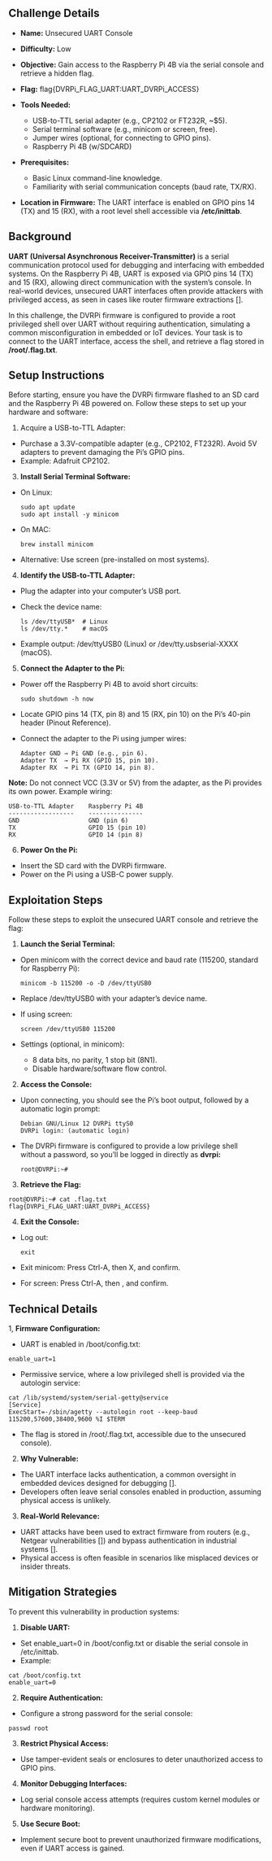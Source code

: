## Challenge Details

- **Name:** Unsecured UART Console
- **Difficulty:** Low
- **Objective:** Gain access to the Raspberry Pi 4B via the serial console and retrieve a hidden flag.
- **Flag:** flag{DVRPi_FLAG_UART:UART_DVRPi_ACCESS}
- **Tools Needed:**
  
  - USB-to-TTL serial adapter (e.g., CP2102 or FT232R, ~$5).
  - Serial terminal software (e.g., minicom or screen, free).
  - Jumper wires (optional, for connecting to GPIO pins).
  - Raspberry Pi 4B (w/SDCARD)

- **Prerequisites:**
  
  - Basic Linux command-line knowledge.
  - Familiarity with serial communication concepts (baud rate, TX/RX).

- **Location in Firmware:** The UART interface is enabled on GPIO pins 14 (TX) and 15 (RX), with a root level shell accessible via **/etc/inittab**.
  
## Background

**UART (Universal Asynchronous Receiver-Transmitter)** is a serial communication protocol used for debugging and interfacing with embedded systems. On the Raspberry Pi 4B, UART is exposed via GPIO pins 14 (TX) and 15 (RX), allowing direct communication with the system’s console. In real-world devices, unsecured UART interfaces often provide attackers with privileged access, as seen in cases like router firmware extractions [].

In this challenge, the DVRPi firmware is configured to provide a root privileged shell over UART without requiring authentication, simulating a common misconfiguration in embedded or IoT devices. Your task is to connect to the UART interface, access the shell, and retrieve a flag stored in **/root/.flag.txt**.

## Setup Instructions

Before starting, ensure you have the DVRPi firmware flashed to an SD card and the Raspberry Pi 4B powered on. Follow these steps to set up your hardware and software:

1. Acquire a USB-to-TTL Adapter:
   
  - Purchase a 3.3V-compatible adapter (e.g., CP2102, FT232R). Avoid 5V adapters to prevent damaging the Pi’s GPIO pins.
  - Example: Adafruit CP2102.
      
3. **Install Serial Terminal Software:**
   
  - On Linux:
   
    ```
    sudo apt update
    sudo apt install -y minicom
    ```
   
  - On MAC:
   
    ```
    brew install minicom
    ```
     
  - Alternative: Use screen (pre-installed on most systems).

4. **Identify the USB-to-TTL Adapter:**
   
  - Plug the adapter into your computer’s USB port.
  - Check the device name:
    
    ```
    ls /dev/ttyUSB*  # Linux
    ls /dev/tty.*    # macOS
    ```
  
  - Example output: /dev/ttyUSB0 (Linux) or /dev/tty.usbserial-XXXX (macOS).

5. **Connect the Adapter to the Pi:**
   
  - Power off the Raspberry Pi 4B to avoid short circuits:
  
    ```
    sudo shutdown -h now
    ```
  
  - Locate GPIO pins 14 (TX, pin 8) and 15 (RX, pin 10) on the Pi’s 40-pin header (Pinout Reference).
  - Connect the adapter to the Pi using jumper wires:
    
    ```
    Adapter GND → Pi GND (e.g., pin 6).
    Adapter TX  → Pi RX (GPIO 15, pin 10).
    Adapter RX  → Pi TX (GPIO 14, pin 8).
    ```
  
  **Note:** Do not connect VCC (3.3V or 5V) from the adapter, as the Pi provides its own power.
  Example wiring:
  
  ```
  USB-to-TTL Adapter    Raspberry Pi 4B
  ------------------    ---------------
  GND                   GND (pin 6)
  TX                    GPIO 15 (pin 10)
  RX                    GPIO 14 (pin 8)
  ```

6. **Power On the Pi:**
   
  - Insert the SD card with the DVRPi firmware.
  - Power on the Pi using a USB-C power supply.

## Exploitation Steps

Follow these steps to exploit the unsecured UART console and retrieve the flag:

1. **Launch the Serial Terminal:**
   
  - Open minicom with the correct device and baud rate (115200, standard for Raspberry Pi):
  
    ```
    minicom -b 115200 -o -D /dev/ttyUSB0
    ```
  
  - Replace /dev/ttyUSB0 with your adapter’s device name.
  - If using screen:
  
    ```
    screen /dev/ttyUSB0 115200
    ```
  
  - Settings (optional, in minicom):
    
    - 8 data bits, no parity, 1 stop bit (8N1).
    - Disable hardware/software flow control.

2. **Access the Console:**

  - Upon connecting, you should see the Pi’s boot output, followed by a automatic login prompt:
  
    ```
    Debian GNU/Linux 12 DVRPi ttyS0
    DVRPi login: (automatic login)
    ```
  
  - The DVRPi firmware is configured to provide a low privilege shell without a password, so you’ll be logged in directly as **dvrpi:**
  
    ```
    root@DVRPi:~#
    ```

3. **Retrieve the Flag:**

  ```
  root@DVRPi:~# cat .flag.txt
  flag{DVRPi_FLAG_UART:UART_DVRPi_ACCESS}
  ```

4. **Exit the Console:**

  - Log out:
  
    ```
    exit
    ```
  
  - Exit minicom: Press Ctrl-A, then X, and confirm.
  - For screen: Press Ctrl-A, then \, and confirm.

## Technical Details

1, **Firmware Configuration:**
   
   - UART is enabled in /boot/config.txt:
     
  ```
  enable_uart=1
  ```
   
   - Permissive service, where a low privileged shell is provided via the autologin service:
  
  ```
  cat /lib/systemd/system/serial-getty@service
  [Service]
  ExecStart=-/sbin/agetty --autologin root --keep-baud 115200,57600,38400,9600 %I $TERM 
  ```
  
   - The flag is stored in /root/.flag.txt, accessible due to the unsecured console).

2. **Why Vulnerable:**

  - The UART interface lacks authentication, a common oversight in embedded devices designed for debugging [].
  - Developers often leave serial consoles enabled in production, assuming physical access is unlikely.

3. **Real-World Relevance:**

  - UART attacks have been used to extract firmware from routers (e.g., Netgear vulnerabilities []) and bypass authentication in industrial systems [].
  - Physical access is often feasible in scenarios like misplaced devices or insider threats.

## Mitigation Strategies

To prevent this vulnerability in production systems:

1. **Disable UART:**

  - Set enable_uart=0 in /boot/config.txt or disable the serial console in /etc/inittab.
  - Example:
  
 ```
 cat /boot/config.txt
 enable_uart=0
 ```

2. **Require Authentication:**

  - Configure a strong password for the serial console:
  
 ```
 passwd root
 ```

3. **Restrict Physical Access:**

  - Use tamper-evident seals or enclosures to deter unauthorized access to GPIO pins.

4. **Monitor Debugging Interfaces:**

  - Log serial console access attempts (requires custom kernel modules or hardware monitoring).

5. **Use Secure Boot:**

  - Implement secure boot to prevent unauthorized firmware modifications, even if UART access is gained.
